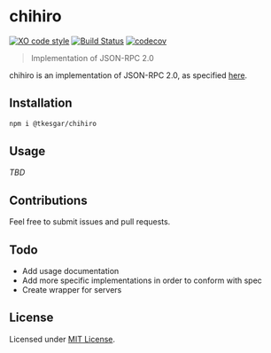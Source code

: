 # chihiro

[![XO code style](https://img.shields.io/badge/code_style-XO-5ed9c7.svg)](https://github.com/xojs/xo)
[![Build Status](https://travis-ci.org/tkesgar/chihiro.svg?branch=master)](https://travis-ci.org/tkesgar/chihiro)
[![codecov](https://codecov.io/gh/tkesgar/chihiro/branch/master/graph/badge.svg)](https://codecov.io/gh/tkesgar/chihiro)

> Implementation of JSON-RPC 2.0

chihiro is an implementation of JSON-RPC 2.0, as specified [here][jsonrpc-spec].

## Installation

```sh
npm i @tkesgar/chihiro
```

## Usage

*TBD*

## Contributions

Feel free to submit issues and pull requests.

## Todo

  - Add usage documentation
  - Add more specific implementations in order to conform with spec
  - Create wrapper for servers

## License

Licensed under [MIT License][license].

[jsonrpc-spec]: https://www.jsonrpc.org/specification#extensions
[license]: https://github.com/tkesgar/chihiro/blob/master/LICENSE
[stringify]: https://developer.mozilla.org/en-US/docs/Web/JavaScript/Reference/Global_Objects/JSON/stringify
